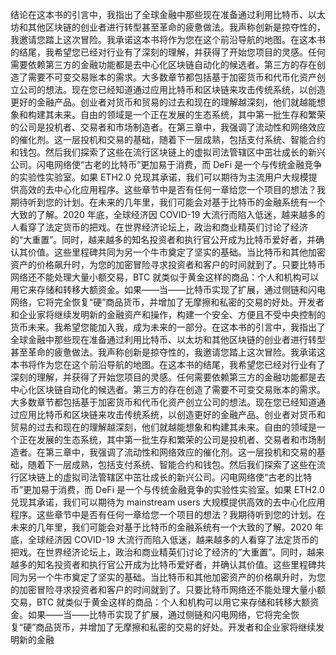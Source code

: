 结论在这本书的引言中，我指出了全球金融中那些现在准备通过利用比特币、以太坊和其他区块链的创业者进行转型甚至革命的疲惫做法。我声称创新是掠夺性的，我邀请您踏上这次冒险。我承诺这本书将作为您在这个前沿导航的地图。在这本书的结尾，我希望您已经对行业有了深刻的理解，并获得了开始您项目的灵感。任何需要依赖第三方的金融功能都是去中心化区块链自动化的候选者。第三方的存在创造了需要不可变交易账本的需求。大多数章节都包括基于加密货币和代币化资产创立公司的想法。现在您已经知道通过应用比特币和区块链来攻击传统系统，以创造更好的金融产品。创业者对货币和贸易的过去和现在的理解越深刻，他们就越能想象和构建其未来。自由的领域是一个正在发展的生态系统，其中第一批生存和繁荣的公司是投机者、交易者和市场制造者。在第三章中，我强调了流动性和网络效应的催化剂。这一层投机和交易的基础，随着下一层成熟，包括支付系统、智能合约和钱包。然后我们探索了这些在流行区块链上的虚拟司法管辖区中茁壮成长的新兴公司。闪电网络使“古老的比特币”更加易于消费，而 DeFi 是一个与传统金融竞争的实验性实验室。如果 ETH2.0 兑现其承诺，我们可以期待为主流用户大规模提供高效的去中心化应用程序。这些章节中是否有任何一章给您一个项目的想法？我期待听到您的计划。在未来的几年里，我们可能会对基于比特币的金融系统有一个大致的了解。2020 年底，全球经济因 COVID-19 大流行而陷入低迷，越来越多的人看穿了法定货币的把戏。在世界经济论坛上，政治和商业精英们讨论了经济的“大重置”。同时，越来越多的知名投资者和执行官公开成为比特币爱好者，并确认其价值。这些里程碑共同为另一个牛市奠定了坚实的基础。当比特币和其他加密资产的价格飙升时，为您的加密冒险寻求投资者和客户的时间就到了。只要比特币网络还不能处理大量小额交易，BTC 就类似于黄金这样的商品：个人和机构可以用它来存储和转移大额资金。如果——当——比特币实现了扩展，通过侧链和闪电网络，它将完全恢复“硬”商品货币，并增加了无摩擦和私密的交易的好处。开发者和企业家将继续发明新的金融资产和操作，构建一个安全、方便且不受中央控制的货币未来。我希望您能加入我，成为未来的一部分。在这本书的引言中，我指出了全球金融中那些现在准备通过利用比特币、以太坊和其他区块链的创业者进行转型甚至革命的疲惫做法。我声称创新是掠夺性的，我邀请您踏上这次冒险。我承诺这本书将作为您在这个前沿导航的地图。在这本书的结尾，我希望您已经对行业有了深刻的理解，并获得了开始您项目的灵感。任何需要依赖第三方的金融功能都是去中心化区块链自动化的候选者。第三方的存在创造了需要不可变交易账本的需求。大多数章节都包括基于加密货币和代币化资产创立公司的想法。现在您已经知道通过应用比特币和区块链来攻击传统系统，以创造更好的金融产品。创业者对货币和贸易的过去和现在的理解越深刻，他们就越能想象和构建其未来。自由的领域是一个正在发展的生态系统，其中第一批生存和繁荣的公司是投机者、交易者和市场制造者。在第三章中，我强调了流动性和网络效应的催化剂。这一层投机和交易的基础，随着下一层成熟，包括支付系统、智能合约和钱包。然后我们探索了这些在流行区块链上的虚拟司法管辖区中茁壮成长的新兴公司。闪电网络使“古老的比特币”更加易于消费，而 DeFi 是一个与传统金融竞争的实验性实验室。如果 ETH2.0 兑现其承诺，我们可以期待为 mainstream users 大规模提供高效的去中心化应用程序。这些章节中是否有任何一章给您一个项目的想法？我期待听到您的计划。在未来的几年里，我们可能会对基于比特币的金融系统有一个大致的了解。2020 年底，全球经济因 COVID-19 大流行而陷入低迷，越来越多的人看穿了法定货币的把戏。在世界经济论坛上，政治和商业精英们讨论了经济的“大重置”。同时，越来越多的知名投资者和执行官公开成为比特币爱好者，并确认其价值。这些里程碑共同为另一个牛市奠定了坚实的基础。当比特币和其他加密资产的价格飙升时，为您的加密冒险寻求投资者和客户的时间就到了。只要比特币网络还不能处理大量小额交易，BTC 就类似于黄金这样的商品：个人和机构可以用它来存储和转移大额资金。如果——当——比特币实现了扩展，通过侧链和闪电网络，它将完全恢复“硬”商品货币，并增加了无摩擦和私密的交易的好处。开发者和企业家将继续发明新的金融
